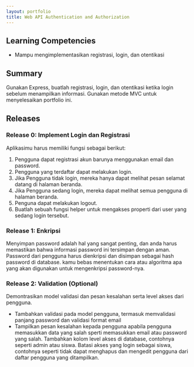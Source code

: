 ```yaml
---
layout: portfolio
title: Web API Authentication and Authorization
---
```


## Learning Competencies

* Mampu mengimplementasikan registrasi, login, dan otentikasi

## Summary

Gunakan Express, buatlah registrasi, login, dan otentikasi ketika login sebelum menampilkan informasi. Gunakan metode MVC untuk menyelesaikan portfolio ini.

## Releases

### Release 0: Implement Login dan Registrasi

Aplikasimu harus memiliki fungsi sebagai berikut:

1. Pengguna dapat registrasi akun barunya menggunakan email dan password.
2. Pengguna yang terdaftar dapat melakukan login.
3. Jika Pengguna tidak login, mereka hanya dapat melihat pesan selamat datang di halaman beranda.
4. Jika Pengguna sedang login, mereka dapat melihat semua pengguna di halaman beranda.
5. Penguna dapat melakukan logout.
6. Buatlah sebuah fungsi helper untuk mengakses properti dari user yang sedang login tersebut.

### Release 1: Enkripsi

Menyimpan password adalah hal yang sangat penting, dan anda harus memastikan bahwa informasi password ini tersimpan dengan aman. Password dari pengguna harus dienkripsi dan disimpan sebagai hash password di database. kamu bebas menentukan cara atau algoritma apa yang akan digunakan untuk mengenkripsi password-nya.

### Release 2: Validation (Optional)

Demontrasikan model validasi dan pesan kesalahan serta level akses dari pengguna.

* Tambahkan validasi pada model pengguna, termasuk memvalidasi panjang password dan validasi format email
* Tampilkan pesan kesalahan kepada pengguna apabila pengguna memasukkan data yang salah sperti memasukkan email atau password yang salah. Tambahkan kolom level akses di database, contohnya seperti admin atau siswa. Batasi akses yang login sebagai siswa, contohnya seperti tidak dapat menghapus dan mengedit pengguna dari daftar pengguna yang ditampilkan.

